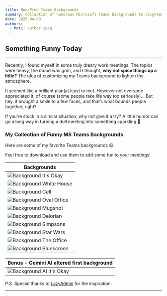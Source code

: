 ```yaml
---
title: Non/Prod Teams Backgrounds
summary: Collection of humorous Microsoft Teams backgrounds to brighten up dreary work meetings.
date: 2025-04-09
authors:
  - Mati: author.jpeg
---
```


## Something Funny Today

---

Recently, I found myself in some truly dreary work meetings. The topics were heavy, the mood was grim, and I thought, **why not spice things up a little?** The idea of customizing my Teams background to lighten the atmosphere.

It seemed like a brilliant plan(at least to me). However not everyone appreciated it, of course (some people take life way too seriously)... But hey, it brought a smile to a few faces, and that’s what bounds people together, right?

If you’re stuck in a similar situation, why not give it a try? A little humor can go a long way in turning a dull meeting into something sparkling :tada:

### My Collection of Funny MS Teams Backgrounds

Here are some of my favorite Teams backgrounds :smiley:

Feel free to download and use them to add some fun to your meetings!

| Backgrounds                                                 |
| ----------------------------------------------------------- |
| ![Background It's Okay](images/background_itsokay.jpg)      |
| ![Background White House](images/background_whitehouse.png) |
| ![Background Cell](images/background_cell.jpg)              |
| ![Background Oval Office](images/background_ovaloffice.png) |
| ![Background Mugshot](images/background_mugshot.png)        |
| ![Background Delorian](images/background_delorian.png)      |
| ![Background Simpsons](images/background_simpsons.png)      |
| ![Background Star Wars](images/background_starWars.png)     |
| ![Background The Office](images/background_theOffice.png)   |
| ![Background Bluescreen](images/background_bluescreen.png)  |

| Bonus - Gemini AI altered first background                   |
| ------------------------------------------------------------ |
| ![Background AI It's Okay](images/ai_background_itsokay.jpg) |

P.S.
Special thanks to [LazyAdmin](https://lazyadmin.nl/) for the inspiration.

---
